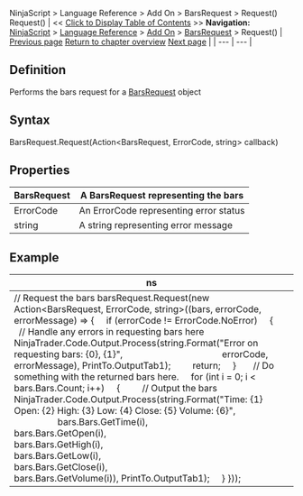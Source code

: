 ﻿
NinjaScript > Language Reference > Add On > BarsRequest > Request()
Request()
| << [Click to Display Table of Contents](request.md) >> **Navigation:**     [NinjaScript](ninjascript.md) > [Language Reference](language_reference_wip.md) > [Add On](add_on.md) > [BarsRequest](barsrequest.md) > Request() | [Previous page](barsrequest.md) [Return to chapter overview](barsrequest.md) [Next page](barsrequest_mergepolicy.md) |
| --- | --- |
## Definition
Performs the bars request for a [BarsRequest](barsrequest.md) object
 
## Syntax
BarsRequest.Request(Action<BarsRequest, ErrorCode, string> callback)
 
## Properties
| BarsRequest | A BarsRequest representing the bars |
| --- | --- |
| ErrorCode | An ErrorCode representing error status |
| string | A string representing error message |

## Example
| ns |
| --- |
| // Request the bars barsRequest.Request(new Action<BarsRequest, ErrorCode, string>((bars, errorCode, errorMessage) => {      if (errorCode != ErrorCode.NoError)      {          // Handle any errors in requesting bars here          NinjaTrader.Code.Output.Process(string.Format("Error on requesting bars: {0}, {1}",                                          errorCode, errorMessage), PrintTo.OutputTab1);          return;      }        // Do something with the returned bars here.      for (int i = 0; i < bars.Bars.Count; i++)      {          // Output the bars          NinjaTrader.Code.Output.Process(string.Format("Time: {1} Open: {2} High: {3} Low: {4} Close: {5} Volume: {6}",                                          bars.Bars.GetTime(i),                                          bars.Bars.GetOpen(i),                                          bars.Bars.GetHigh(i),                                          bars.Bars.GetLow(i),                                          bars.Bars.GetClose(i),                                          bars.Bars.GetVolume(i)), PrintTo.OutputTab1);      } })); |
